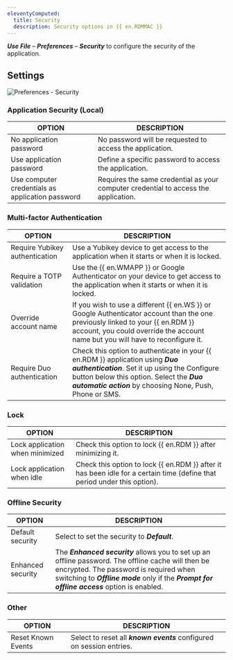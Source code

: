 ```yaml
---
eleventyComputed:
  title: Security
  description: Security options in {{ en.RDMMAC }}
---
```

***Use File*** – ***Preferences*** – ***Security*** to configure the security of the application.

## Settings
![Preferences - Security](https://cdnweb.devolutions.net/docs/en/rdm/mac/RDMMac6058.png)

### Application Security (Local)
| OPTION                                           | DESCRIPTION                                                                         |
|--------------------------------------------------|-------------------------------------------------------------------------------------|
| No application password                          | No password will be requested to access the application.                            |
| Use application password                         | Define a specific password to access the application.                               |
| Use computer credentials as application password | Requires the same credential as your computer credential to access the application. |

### Multi-factor Authentication
| OPTION                         | DESCRIPTION                                                                                |
|--------------------------------|--------------------------------------------------------------------------------------------|
| Require Yubikey authentication | Use a Yubikey device to get access to the application when it starts or when it is locked. |
| Require a TOTP validation      | Use the {{ en.WMAPP }} or Google Authenticator on your device to get access to the application when it starts or when it is locked. |
| Override account name          | If you wish to use a different {{ en.WS }} or Google Authenticator account than the one previously linked to your {{ en.RDM }} account, you could override the account name but you will have to reconfigure it. |
| Require Duo authentication     | Check this option to authenticate in your {{ en.RDM }} application using ***Duo authentication***. Set it up using the Configure button below this option. Select the ***Duo automatic action*** by choosing None, Push, Phone or SMS.  |

### Lock
| OPTION                          | DESCRIPTION                                                 |
|---------------------------------|-------------------------------------------------------------|
| Lock application when minimized | Check this option to lock {{ en.RDM }} after minimizing it. |
| Lock application when idle      | Check this option to lock {{ en.RDM }} after it has been idle for a certain time (define that period under this option). |

### Offline Security
| OPTION            | DESCRIPTION                                  |
|-------------------|----------------------------------------------|
| Default security  | Select to set the security to ***Default***. |
| Enhanced security | The ***Enhanced security*** allows you to set up an offline password. The offline cache will then be encrypted. The password is required when switching to ***Offline mode*** only if the ***Prompt for offline access*** option is enabled. |

### Other
| OPTION             | DESCRIPTION                                                           |
|--------------------|-----------------------------------------------------------------------|
| Reset Known Events | Select to reset all ***known events*** configured on session entries. |
